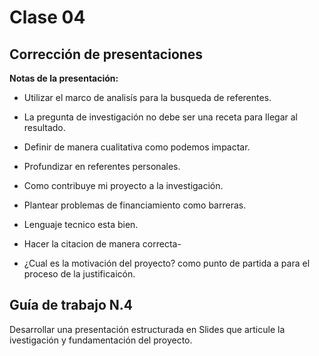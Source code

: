 # Clase 04

## Corrección de presentaciones

**Notas de la presentación:**


  - Utilizar el marco de analisís para la busqueda de referentes.

  - La pregunta de investigación no debe ser una receta para llegar al resultado.

  - Definir de manera cualitativa como podemos impactar.

  - Profundizar en referentes personales.

  - Como contribuye mi proyecto a la investigación.

  - Plantear problemas de financiamiento como barreras.

  - Lenguaje tecnico esta bien.

  - Hacer la citacion de manera correcta-

  - ¿Cual es la motivación del proyecto? como punto de partida a para el proceso de la justificaicón.


## Guía de trabajo N.4


Desarrollar una presentación estructurada en Slides que articule la ivestigación y fundamentación del proyecto.



